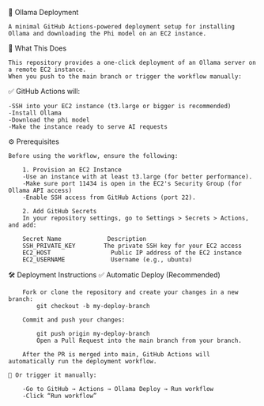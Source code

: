 🧠 Ollama Deployment

    A minimal GitHub Actions-powered deployment setup for installing Ollama and downloading the Phi model on an EC2 instance.

🚀 What This Does

    This repository provides a one-click deployment of an Ollama server on a remote EC2 instance.
    When you push to the main branch or trigger the workflow manually:

✅ GitHub Actions will:
    
    -SSH into your EC2 instance (t3.large or bigger is recommended)
    -Install Ollama
    -Download the phi model
    -Make the instance ready to serve AI requests

⚙️ Prerequisites

    Before using the workflow, ensure the following:
        
        1. Provision an EC2 Instance
        -Use an instance with at least t3.large (for better performance).
        -Make sure port 11434 is open in the EC2's Security Group (for Ollama API access)
        -Enable SSH access from GitHub Actions (port 22).
        
        2. Add GitHub Secrets
        In your repository settings, go to Settings > Secrets > Actions, and add:
        
        Secret Name	            Description
        SSH_PRIVATE_KEY	       The private SSH key for your EC2 access
        EC2_HOST	             Public IP address of the EC2 instance
        EC2_USERNAME	         Username (e.g., ubuntu)

🛠️ Deployment Instructions
    ✅ Automatic Deploy (Recommended)
    
        Fork or clone the repository and create your changes in a new branch:
            git checkout -b my-deploy-branch
        
        Commit and push your changes:
        
            git push origin my-deploy-branch
            Open a Pull Request into the main branch from your branch.
        
        After the PR is merged into main, GitHub Actions will automatically run the deployment workflow.
    
    🚀 Or trigger it manually:
    
        -Go to GitHub → Actions → Ollama Deploy → Run workflow
        -Click “Run workflow”

